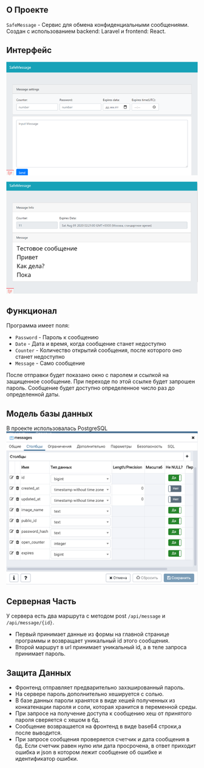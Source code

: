 ## О Проекте
`SafeMessage` - Сервис для обмена конфиденциальными сообщениями.
Создан с использованием backend: Laravel и frontend: React.

## Интерфейс
![alt text](./doc/MainPage.png "Main Page")

![alt text](./doc/MessagePage.png "Message Page")

## Функционал
Программа имеет поля: 
* `Password` - Пароль к сообщению
* `Date` - Дата и время, когда сообщение станет недоступно
* `Counter` - Количество открытий сообщения, после которого оно станет недоступно
* `Message` - Само сообщение

После отправки будет показано окно с паролем и ссылкой на защищенное сообщение.
При переходе по этой ссылке будет запрошен пароль.
Сообщение будет доступно определенное число раз до определенной даты.

## Модель базы данных
В проекте использовалась PostgreSQL
![alt text](./doc/DB.png "DB")

## Cерверная Часть
У сервера есть два маршрута с методом post `/api/message` и `/api/message/{id}`.
* Первый принимает данные из формы на главной странице программы и возвращает уникальный id этого сообщения.
* Второй маршрут в url принимает уникальный id, а в теле запроса принимает пароль.

## Защита Данных
* Фронтенд отправляет предварительно захэшированный пароль.
* На сервере пароль дополнительно хешируется с солью.
* В базе данных пароли хранятся в виде хешей полученных из конкатенации пароля и соли, которая хранится в переменной среды.
* При запросе на получение доступа к сообщению хеш от принятого пароля сверяется с хешом в бд.
* Сообщение возвращается на фронтенд в виде base64 строки,а после выводится.
* При запросе сообщения проверяется счетчик и дата сообщения в бд. 
Если счетчик равен нулю или дата просрочена, в ответ приходит ошибка и json в котором лежит сообщение об ошибке и идентификатор ошибки.

